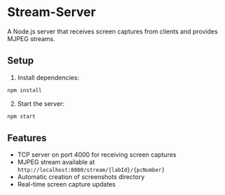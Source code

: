 # Stream-Server

A Node.js server that receives screen captures from clients and provides MJPEG streams.

## Setup

1. Install dependencies:
```bash
npm install
```

2. Start the server:
```bash
npm start
```

## Features

- TCP server on port 4000 for receiving screen captures
- MJPEG stream available at `http://localhost:8080/stream/{labId}/{pcNumber}`
- Automatic creation of screenshots directory
- Real-time screen capture updates
